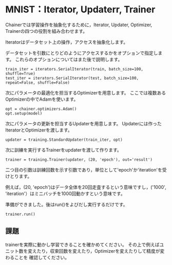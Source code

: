 # MNIST：Iterator, Updaterr, Trainer

Chainerでは学習操作を抽象化するために，Iterator, Updater, Optimizer, Trainerの四つの役割を組み合わせます。

Iteratorはデータセット上の操作，アクセスを抽象化します。

データセットを引数にとりどのようにアクセスするかをオプションで指定します。
これらのオプションについてはまた後で説明します。

```
train_iter = iterators.SerialIterator(train, batch_size=100, shuffle=True)
test_iter = iterators.SerialIterator(test, batch_size=100, repeat=False, shuffle=False)
```

次にパラメータの最適化を担当するOptimizerを用意します。
ここでは複数あるOptimizerの中でAdamを使います。

```
opt = chainer.optimizers.Adam()
opt.setup(model)
```

次にパラメータの更新を担当するUpdaterを用意します。
Updaterには作ったIteratorとOptimizerを渡します。

```
updater = training.StandardUpdater(train_iter, opt)
```

次に訓練を実行するTrainerをupdaterを渡して作ります。

```
trainer = training.Trainer(updater, (20, 'epoch'), out='result')
```

二つ目の引数は訓練回数を示す引数であり，単位として'epoch'か'iteration'を受けとります。

例えば，(20, 'epoch')はデータ全体を20回走査するという意味ですし，('1000', 'iteration'）はミニバッチを1000回動かすという意味です。

準備ができました。後はrun()をよびだし実行するだけです。

```
trainer.run()
```

## 課題

trainerを実際に動かし学習できることを確かめてください。
その上で例えばユニット数を変えたり，収束回数を変えたり，Optimizerを変えたりして精度が変わることを
確認してください。

